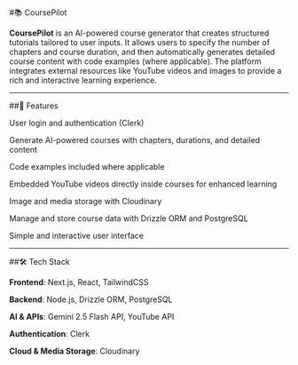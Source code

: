 #📚 CoursePilot

**CoursePilot** is an AI-powered course generator that creates structured tutorials tailored to user inputs. It allows users to specify the number of chapters and course duration, and then automatically generates detailed course content with code examples (where applicable). The platform integrates external resources like YouTube videos and images to provide a rich and interactive learning experience.

---

##🔑 Features

User login and authentication (Clerk)

Generate AI-powered courses with chapters, durations, and detailed content

Code examples included where applicable

Embedded YouTube videos directly inside courses for enhanced learning

Image and media storage with Cloudinary

Manage and store course data with Drizzle ORM and PostgreSQL

Simple and interactive user interface

---

##🛠️ Tech Stack

**Frontend**: Next.js, React, TailwindCSS

**Backend**: Node.js, Drizzle ORM, PostgreSQL

**AI & APIs**: Gemini 2.5 Flash API, YouTube API

**Authentication**: Clerk

**Cloud & Media Storage**: Cloudinary
